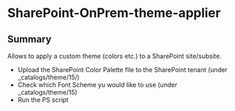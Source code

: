 # SharePoint-OnPrem-theme-applier

## Summary

Allows to apply a custom theme (colors etc.) to a SharePoint site/subsite.
  - Upload the SharePoint Color Palette file to the SharePoint tenant (under _catalogs/theme/15/)
  - Check which Font Scheme yu would like to use (under _catalogs/theme/15)
  - Run the PS script
